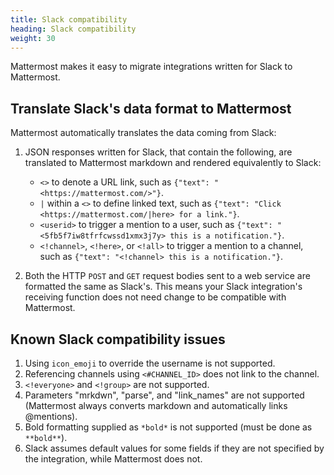 ```yaml
---
title: Slack compatibility
heading: Slack compatibility
weight: 30
---
```

Mattermost makes it easy to migrate integrations written for Slack to Mattermost.

## Translate Slack's data format to Mattermost

Mattermost automatically translates the data coming from Slack:

1. JSON responses written for Slack, that contain the following, are translated to Mattermost markdown and rendered equivalently to Slack:

    - `<>` to denote a URL link, such as `{"text": "<https://mattermost.com/>"}`.
    - `|` within a `<>` to define linked text, such as `{"text": "Click <https://mattermost.com/|here> for a link."}`.
    - `<userid>`  to trigger a mention to a user, such as `{"text": "<5fb5f7iw8tfrfcwssd1xmx3j7y> this is a notification."}`.
    - `<!channel>`, `<!here>`, or `<!all>` to trigger a mention to a channel, such as `{"text": "<!channel> this is a notification."}`.

2. Both the HTTP `POST` and `GET` request bodies sent to a web service are formatted the same as Slack's. This means your Slack integration's receiving function does not need change to be compatible with Mattermost.

## Known Slack compatibility issues

1. Using `icon_emoji` to override the username is not supported.
2. Referencing  channels using `<#CHANNEL_ID>` does not link to the channel.
3. `<!everyone>` and `<!group>` are not supported.
4. Parameters "mrkdwn", "parse", and "link_names" are not supported (Mattermost always converts markdown and automatically links @mentions).
5. Bold formatting supplied as `*bold*` is not supported (must be done as `**bold**`).
6. Slack assumes default values for some fields if they are not specified by the integration, while Mattermost does not.
